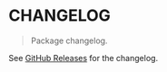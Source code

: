 # CHANGELOG

> Package changelog.

See [GitHub Releases](https://github.com/stdlib-js/assert-is-web-worker/releases) for the changelog.